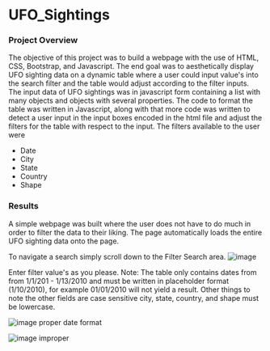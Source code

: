 # UFO_Sightings

### Project Overview

The objective of this project was to build a webpage with the use of HTML, CSS, Bootstrap, and Javascript. The end goal was to aesthetically display UFO sighting data on a dynamic table where a user could input value's into the search filter and the table would adjust according to the filter inputs. The input data of UFO sightings was in javascript form containing a list with many objects and objects with several properties. The code to format the table was written in Javascript, along with that more code was written to detect a user input in the input boxes encoded in the html file and adjust the filters for the table with respect to the input. 
The filters available to the user were 
* Date
* City 
* State
* Country
* Shape

### Results
A simple webpage was built where the user does not have to do much in order to filter the data to their liking. 
The page automatically loads the entire UFO sighting data onto the page. 

To navigate a search simply scroll down to the Filter Search area. 
![image](https://user-images.githubusercontent.com/85713568/138876217-7d126eac-7f33-45da-80b2-b58d249d6e6f.png)

Enter filter value's as you please. Note: The table only contains dates from from 1/1/201 - 1/13/2010 and must be written in placeholder format (1/10/2010), for example 01/01/2010 will not yield a result. Other things to note the other fields are case sensitive city, state, country, and shape must be lowercase.

![image](https://user-images.githubusercontent.com/85713568/138876745-6a6ca704-ce44-4875-8289-2fec1b896d5a.png)
proper date format

![image](https://user-images.githubusercontent.com/85713568/138876808-58c4cc2e-0f82-48d5-8e32-fdb11bd3425b.png)
improper

